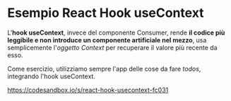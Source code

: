 # Esempio React Hook useContext

L'**hook useContext**, invece del componente Consumer, rende **il codice più leggibile 
e non introduce un componente artificiale nel mezzo**, 
usa semplicemente l'*oggetto Context* per recuperare il valore più recente da esso.

Come esercizio, utilizziamo sempre l'app delle cose da fare *todos*, integrando l'hook useContext. 

https://codesandbox.io/s/react-hook-usecontext-fc031